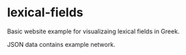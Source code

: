 # lexical-fields
Basic website example for visualizaing lexical fields in Greek. 

JSON data contains example network.
